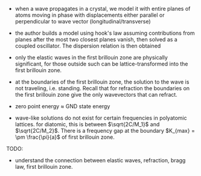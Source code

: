 - when a wave propagates in a crystal, we model it with entire planes of atoms moving in phase with displacements either parallel or perpendicular to wave vector (longitudinal/transverse)

- the author builds a model using hook's law assuming contributions from planes after the most two closest planes vanish, then solved as a coupled oscillator. The dispersion relation is then obtained

- only the elastic waves in the first brillouin zone are physically significant, for those outside such can be lattice-transformed into the first brillouin zone. 

- at the boundaries of the first brillouin zone, the solution to the wave is not traveling, i.e. standing. Recall that for refraction the boundaries on the first brillouin zone give the only wavevectors that can refract. 

- zero point energy $\approx$ GND state energy


- wave-like solutions do not exist for certain frequencies in polyatomic lattices.
for diatomic, this is between $\sqrt{2C/M_1}$ and $\sqrt{2C/M_2}$. There is a frequency gap at the boundary $K_{max} = \pm \frac{\pi}{a}$ of first brillouin zone.

TODO:
- understand the connection between elastic waves, refraction, bragg law, first brillouin zone. 